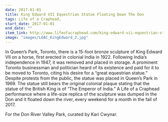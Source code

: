 ```yaml
---
date: 2017-01-01
title: King Edward VII Equestrian Statue Floating Down The Don
tags: Life of a Craphead, 
start_date: 2017-01-01
end_date: ""
item_link: http://www.lifeofacraphead.com/king-edward-vii-equestrian-statue-don-river/
image: "images/LOAC_KingEdward_2.jpg"
---
```

In Queen’s Park, Toronto, there is a 15-foot bronze sculpture of King Edward VII on a horse, first erected in colonial India in 1922. Following India’s independence in 1947, it was removed and placed in storage. A prominent Toronto businessman and politician heard of its existence and paid for it to be moved to Toronto, citing his desire for a “great equestrian statue.” Despite protests from the public, the statue was placed in Queen’s Park in 1969. The statue still bears the original colonial plaque stating that the statue of the British King is of “The Emperor of India.” A Life of a Craphead performance where a life-size replica of the sculpture was dumped in the Don and it floated down the river, every weekend for a month in the fall of 2017.

For the Don River Valley Park, curated by Kari Cwynar.
